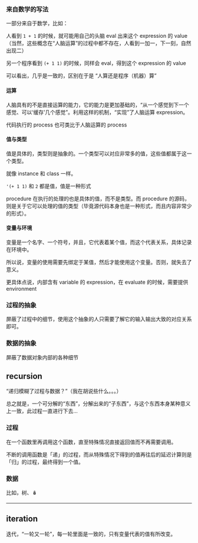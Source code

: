 ### 来自数学的写法

一部分来自于数学，比如：

人看到 `1 + 1` 的时候，就可能用自己的头脑 eval 出来这个 expression 的 value（当然，这些概念在“人脑运算”的过程中都不存在，人看到一加一，下一刻，自然出现二）

另一个程序看到 `(+ 1 1)` 的时候，同样会 eval，得到这个 expression 的 value

可以看出，几乎是一致的，区别在于是 “人算还是程序（机器）算”

#### 运算

人脑具有的不是直接运算的能力，它的能力是更加基础的，“从一个感觉到下一个感觉、可以‘缓存’几个感觉”。利用这样的机制，“实现”了人脑运算 expression。

代码执行的 process 也可类比于人脑运算的 process

#### 值与类型

值是具体的，类型则是抽象的。一个类型可以对应非常多的值，这些值都属于这一个类型。

就像 instance 和 class 一样。

`'(+ 1 1)` 和 `2` 都是值，值是一种形式

procedure 在执行的处理的也是具体的值，而不是类型。而 procedure 的源码，则是关于它可以处理的值的类型（毕竟源代码本身也是一种形式，而且内容非常少的形式）。

#### 变量与环境

变量是一个名字、一个符号，并且，它代表着某个值，而这个代表关系，具体记录在环境中。

所以说，变量的使用需要先绑定于某值，然后才能使用这个变量。否则，就失去了意义。

更具体点说，内部含有 variable 的 expression，在 evaluate 的时候，需要提供 environment

### 过程的抽象

屏蔽了过程中的细节，使用这个抽象的人只需要了解它的输入输出大致的对应关系即可。

### 数据的抽象

屏蔽了数据对象内部的各种细节

## recursion

“递归模糊了过程与数据？”（我在胡说些什么。。。）

总之就是，一个可分解的“东西”，分解出来的“子东西”，与这个东西本身某种意义上一致，此过程一直进行下去...

### 过程

在一个函数里再调用这个函数，直至特殊情况直接返回值而不再需要调用。

不断的调用函数是「递」的过程，而从特殊情况下得到的值再往后的延迟计算则是「归」的过程，最终得到一个值。

### 数据

比如，树、🪆

---

## iteration

迭代，“一轮又一轮”，每一轮里面是一致的，只有变量代表的值有所改变。
